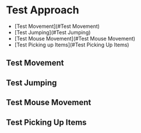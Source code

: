# Test Approach

- [Test Movement](#Test Movement)
- [Test Jumping](#Test Jumping)
- [Test Mouse Movement](#Test Mouse Movement)
- [Test Picking up Items](#Test Picking Up Items)




## Test Movement



## Test Jumping



## Test Mouse Movement



## Test Picking Up Items
